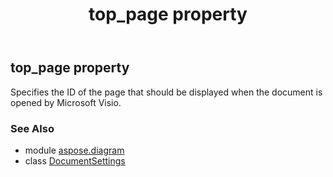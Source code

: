 ﻿---
title: top_page property
second_title: Aspose.Diagram for Python via .NET API References
description: 
type: docs
weight: 190
url: /python-net/aspose.diagram/documentsettings/top_page/
is_root: false
---

## top_page property


Specifies the ID of the page that should be displayed when the document is opened by Microsoft Visio.

### See Also
* module [aspose.diagram](../../)
* class [DocumentSettings](/diagram/python-net/aspose.diagram/documentsettings)
